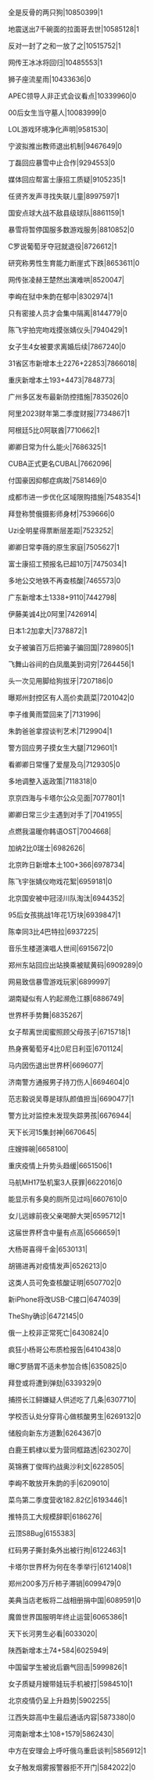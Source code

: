 全是反骨的两只狗|10850399|1

地震送出7千碗面的拉面哥去世|10585128|1

反对一封了之和一放了之|10515752|1

网传王冰冰将回归|10485553|1

狮子座流星雨|10433636|0

APEC领导人非正式会议看点|10339960|0

00后女生当守墓人|10083999|0

LOL游戏环境净化声明|9581530|

宁波拟推出教师退出机制|9467649|0

丁磊回应暴雪中止合作|9294553|0

媒体回应帮富士康招工质疑|9105235|1

任贤齐发声寻找失联儿童|8997597|1

国安点球大战不敌县级球队|8861159|1

暴雪将暂停国服多数游戏服务|8810852|0

C罗说葡萄牙夺冠就退役|8726612|1

研究称男性生育能力断崖式下跌|8653611|0

网传张凌赫王楚然出演难哄|8520047|

李峋在狱中朱韵在郁中|8302974|1

只有密接人员才会集中隔离|8144779|0

陈飞宇拍完吻戏摸张婧仪头|7940429|1

女子生4女被要求离婚后续|7867240|0

31省区市新增本土2276+22853|7866018|

重庆新增本土193+4473|7848773|

广州多区发布最新防控措施|7835026|0

阿里2023财年第二季度财报|7734867|1

阿根廷5比0阿联酋|7710662|1

卿卿日常为什么能火|7686325|1

CUBA正式更名CUBAL|7662096|

付国豪因抑郁症病故|7581469|0

成都市进一步优化区域限购措施|7548354|1

拜登称赞俄摄影师身材|7539666|0

Uzi全明星得票断层差距|7523252|

卿卿日常李薇的原生家庭|7505627|1

富士康招工预报名已超10万|7475034|1

多地公交地铁不再查核酸|7465573|0

广东新增本土1338+9110|7442798|

伊藤美诚4比0阿里|7426914|

日本1:2加拿大|7378872|1

女子被骗百万后把骗子骗回国|7289805|1

飞舞山谷间的白凤凰美到词穷|7264456|1

头一次见用脚给狗拔牙|7207186|0

曝郑州封控区有人高价卖蔬菜|7201042|0

李子维黄雨萱回来了|7131996|

朱韵爸爸拿捏谈判艺术|7129904|1

警方回应男子摸女生大腿|7129601|1

看卿卿日常懂了爱屋及乌|7129305|0

多地调整入返政策|7118318|0

京京四海与卡塔尔公众见面|7077801|1

卿卿日常三少主遇到对手了|7041955|

点燃我温暖你韩语OST|7004668|

加纳2比0瑞士|6982626|

北京昨日新增本土100+366|6978734|

陈飞宇张婧仪吻戏花絮|6959181|0

北京国安被中冠泾川队淘汰|6944352|

95后女孩挑战1年花1万块|6939847|1

陈幸同3比4巴特拉|6937225|

音乐生楼道演唱人世间|6915672|0

郑州东站回应出站换乘被赋黄码|6909289|0

网易致信暴雪游戏玩家|6899997|

湖南疑似有人钓起濒危江豚|6886749|

世界杯手势舞|6835267|

女子帮离世闺蜜照顾父母孩子|6715718|1

热身赛葡萄牙4比0尼日利亚|6701124|

马内因伤退出世界杯|6696077|

济南警方通报男子持刀伤人|6694604|0

范志毅说吴尊是球队颜值担当|6690477|1

警方比对监控未发现失踪男孩|6676944|

天下长河15集封神|6670645|

庄嫂摔碗|6658100|

重庆疫情上升势头趋缓|6651506|1

马航MH17坠机案3人获罪|6622016|0

能显示有多臭的厕所见过吗|6607610|0

女儿远嫁前夜父亲喝醉大哭|6595712|1

这届世界杯含中量有点高|6566659|1

大杨哥喜得千金|6530131|

胡锡进再对疫情发声|6526213|0

这类人员可免查核酸证明|6507702|0

新iPhone将改USB-C接口|6474039|

TheShy确诊|6472145|0

俄一上校非正常死亡|6430824|0

疯狂小杨哥公布质检报告|6410438|0

曝C罗肠胃不适未参加合练|6350825|0

拜登或将遭到弹劾|6339329|0

捕捞长江鲟嫌疑人供述吃了几条|6307710|

学校否认处分穿背心做核酸男生|6269132|0

储殷向新东方道歉|6264367|0

白鹿王鹤棣以爱为营同框路透|6230270|

英锦赛丁俊晖约战奥沙利文|6228505|

李峋不敢放开朱韵的手|6209010|

菜鸟第二季度营收182.82亿|6193446|1

推特员工大规模辞职|6186276|

云顶S8Bug|6155383|

红码男子撕封条外出被行拘|6122463|1

卡塔尔世界杯为何在冬季举行|6121408|1

郑州200多万斤柿子滞销|6099479|0

美典当店老板将二战相册捐中国|6089591|0

魔兽世界国服明年终止运营|6065386|1

天下长河男生必看|6033020|

陕西新增本土74+584|6025949|

中国留学生被讹后霸气回击|5999826|1

女子质疑月嫂带娃玩手机被打|5984510|1

北京疫情仍呈上升趋势|5902255|

江西失踪高中生最后通话内容|5873380|0

河南新增本土108+1579|5862430|

中方在安理会上呼吁俄乌重启谈判|5856912|1

女子触发烟雾报警器拒不开门|5842022|0


